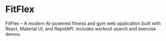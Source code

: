 # FitFlex
FitFlex – A modern AI-powered fitness and gym web application built with React, Material UI, and RapidAPI. Includes workout search and exercise demos.
